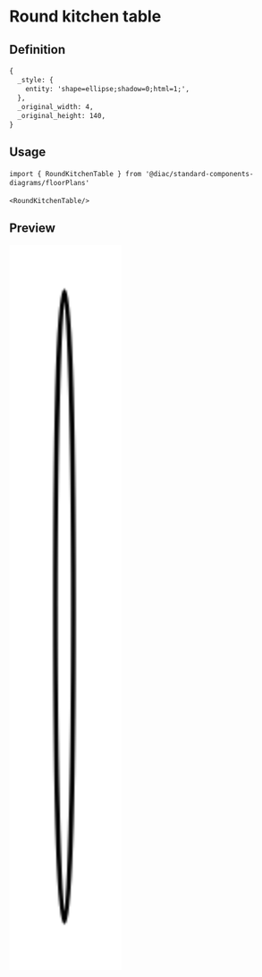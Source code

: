 # Round kitchen table

## Definition

```
{
  _style: { 
    entity: 'shape=ellipse;shadow=0;html=1;',
  },
  _original_width: 4,
  _original_height: 140,
}
```

## Usage

```
import { RoundKitchenTable } from '@diac/standard-components-diagrams/floorPlans'

<RoundKitchenTable/>
```

## Preview

<img src="./round-kitchen-table.png" width="200"/>
